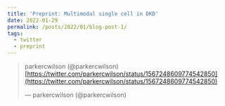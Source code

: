 ```yaml
---
title: 'Preprint: Multimodal single cell in DKD'
date: 2022-01-29
permalink: /posts/2022/01/blog-post-1/
tags:
  - twitter
  - preprint
---
```


<blockquote class="twitter-tweet" data-lang="en"><p lang="en" dir="ltr">parkercwilson (@parkercwilson) <a href="https://twitter.com/parkercwilson/status/1567248609774542850">[https://twitter.com/parkercwilson/status/1567248609774542850](https://twitter.com/parkercwilson/status/1567248609774542850) </a></p>&mdash; parkercwilson (@parkercwilson) <a href="https://twitter.com/parkercwilson/status/1567248609774542850"></a></blockquote>
<script async="" src="//platform.twitter.com/widgets.js" charset="utf-8"></script>
